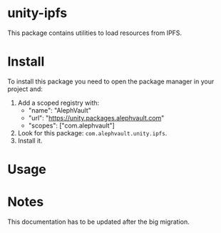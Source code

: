 # unity-ipfs
This package contains utilities to load resources from IPFS.

# Install
To install this package you need to open the package manager in your project and:

  1. Add a scoped registry with:
     - "name": "AlephVault"
     - "url": "https://unity.packages.alephvault.com"
     - "scopes": ["com.alephvault"]
  2. Look for this package: `com.alephvault.unity.ipfs`.
  3. Install it.

# Usage

# Notes
This documentation has to be updated after the big migration.
